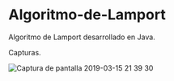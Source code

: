 # Algoritmo-de-Lamport

Algoritmo de Lamport desarrollado en Java.

Capturas.

![Captura de pantalla 2019-03-15 21 39 30](https://user-images.githubusercontent.com/48541392/54470296-06a41480-476b-11e9-8488-3e11ef5de936.png)
